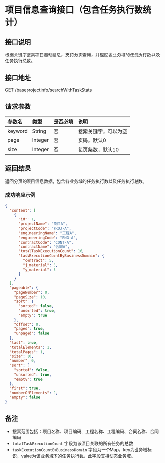 # 项目信息查询接口（包含任务执行数统计）

## 接口说明

根据关键字搜索项目基础信息，支持分页查询，并返回各业务域的任务执行数以及任务执行总数。

## 接口地址

GET /baseprojectinfo/searchWithTaskStats

## 请求参数

| 参数名 | 类型 | 是否必填 | 说明 |
| :--- | :--- | :--- | :--- |
| keyword | String | 否 | 搜索关键字，可以为空 |
| page | Integer | 否 | 页码，默认0 |
| size | Integer | 否 | 每页条数，默认10 |

## 返回结果

返回分页的项目信息数据，包含各业务域的任务执行数以及任务执行总数。

### 成功响应示例

```json
{
  "content": [
    {
      "id": 1,
      "projectName": "项目A",
      "projectCode": "PROJ-A",
      "engineeringName": "工程A",
      "engineeringCode": "ENG-A",
      "contractCode": "CONT-A",
      "contractName": "合同A",
      "totalTaskExecutionCount": 16,
      "taskExecutionCountByBusinessDomain": {
        "contract": 5,
        "j_material": 3,
        "y_material": 8
      }
    }
  ],
  "pageable": {
    "pageNumber": 0,
    "pageSize": 10,
    "sort": {
      "sorted": false,
      "unsorted": true,
      "empty": true
    },
    "offset": 0,
    "paged": true,
    "unpaged": false
  },
  "last": true,
  "totalElements": 1,
  "totalPages": 1,
  "size": 10,
  "number": 0,
  "sort": {
    "sorted": false,
    "unsorted": true,
    "empty": true
  },
  "first": true,
  "numberOfElements": 1,
  "empty": false
}
```

## 备注

- 搜索范围包括：项目名称、项目编码、工程名称、工程编码、合同名称、合同编码
- `totalTaskExecutionCount` 字段为该项目关联的所有任务的总数
- `taskExecutionCountByBusinessDomain` 字段为一个Map，key为业务域标识，value为该业务域下的任务执行数。此字段支持动态业务域。